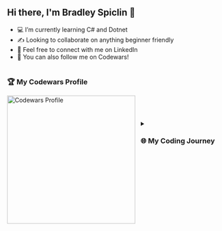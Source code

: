 ## Hi there, I'm Bradley Spiclin 👋

- 💻 I’m currently learning C# and Dotnet
- ✍️ Looking to collaborate on anything beginner friendly
- 🔗 Feel free to connect with me on LinkedIn
- 🎲 You can also follow me on Codewars!

#
<h3>🏆 My Codewars Profile</h3>
<a href="https://www.codewars.com/users/Larsa">
  <img align="left" width="300px" src="https://www.codewars.com/users/Larsa/badges/large" alt="Codewars Profile" style="padding-right:10px;">
</a>
<br />

#
<details>
  <summary><h3>🌐 My Coding Journey</h3></summary>
  I’ve always had a keen interest in computer programs ever since I spent countless hours playing classic video games on an Apple IIe (frogger, Piccadilly Pair and Carmen Sandiego – just to name a few). A developer friend of mine suggested that if I wanted to get into coding then perhaps building some video games might be a good place to start. I took this advice and completed some courses using Unreal Engine and developed a very basic (I was proud at the time!) maze game. I continued to invest in learning game development until I began to realize that I really loved reading and writing code and decided to pursue a career in Software Development.<br /><br />My first introduction to coding was at TAFE where I was thrown straight into C# Windows console and form applications where I gained many of the fundamental skills I possess today. I’m currently in my final year of University and always looking to develop my technical skills and knowledge further. 

